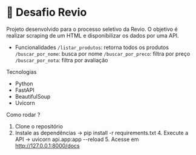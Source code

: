 # 🚀 Desafio Revio

Projeto desenvolvido para o processo seletivo da Revio. 
O objetivo é realizar scraping de um HTML e disponibilizar os dados por uma API.

- Funcionalidades
`/listar_produtos`: retorna todos os produtos
`/buscar_por_nome`: busca por nome
`/buscar_por_preco`: filtra por preço
`/buscar_por_nota`: filtra por avaliação

Tecnologias
- Python
- FastAPI
- BeautifulSoup
- Uvicorn

Como rodar ?
1. Clone o repositório
  2. Instale as dependências ->  pip install -r requirements.txt
    4. Execute a API -> uvicorn api.app:app --reload
      5. Acesse em http://127.0.0.1:8000/docs
